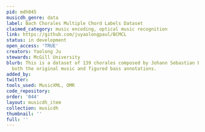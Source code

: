 ```yaml
---
pid: mdh045
musicdh_genre: data
label: Bach Chorales Multiple Chord Labels Dataset
claimed_category: music encoding, optical music recognition
link: https://github.com/juyaolongpaul/BCMCL
status: in development
open_access: 'TRUE'
creators: Yaolong Ju
stewards: McGill University
blurb: This is a dataset of 139 chorales composed by Johann Sebastian Bach, and includes
  both the original music and figured bass annotations.
added_by: 
twitter: 
tools_used: MusicXML, OMR
code_repository: 
order: '044'
layout: musicdh_item
collection: musicdh
thumbnail: ''
full: ''
---
```

